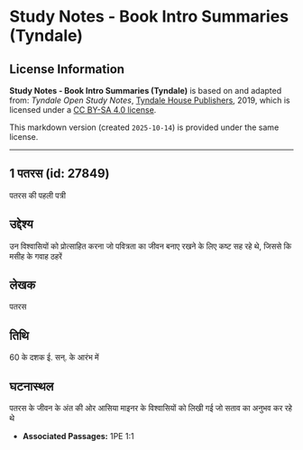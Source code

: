 # Study Notes - Book Intro Summaries (Tyndale)

## License Information

**Study Notes - Book Intro Summaries (Tyndale)** is based on and adapted from: _Tyndale Open Study Notes_, [Tyndale House Publishers](https://tyndaleopenresources.com/), 2019, which is licensed under a [CC BY-SA 4.0 license](https://creativecommons.org/licenses/by-sa/4.0/legalcode.en).

This markdown version (created `2025-10-14`) is provided under the same license.



--------------------------------

## 1 पतरस (id: 27849)

पतरस की पहली पत्री

उद्देश्य
--------

उन विश्वासियों को प्रोत्साहित करना जो पवित्रता का जीवन बनाए रखने के लिए कष्ट सह रहे थे, जिससे कि मसीह के गवाह ठहरें

लेखक
----

पतरस

तिथि
----

60 के दशक ई. सन्. के आरंभ में

घटनास्थल
--------

पतरस के जीवन के अंत की ओर आसिया माइनर के विश्वासियों को लिखी गई जो सताव का अनुभव कर रहे थे

* **Associated Passages:** 1PE 1:1

